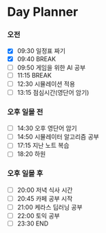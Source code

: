# Day Planner 
### **오전**

- [x] 09:30 일정표 짜기
- [x] 09:40 BREAK
- [ ] 09:50 게임을 위한 AI 공부
- [ ] 11:15 BREAK
- [ ] 12:30 시뮬레이션 적용
- [ ] 13:15 점심시간(영단어 암기)
### **오후 일몰 전**

- [ ] 14:30 오후 영단어 암기
- [ ] 14:50 시뮬레이터 알고리즘 공부
- [ ] 17:15 지난 노트 복습
- [ ] 18:20 하원
### **오후 일몰 후**

- [ ] 20:00 저녁 식사 시간
- [ ] 20:45 카페 공부 시작
- [ ] 21:00 케라스 딥러닝 공부
- [ ] 22:00 토익 공부
- [ ] 23:30 END